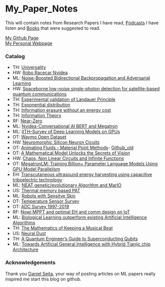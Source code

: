 # My_Paper_Notes
This will contain notes from Research Papers I have read, [Podcasts][4] I have listen and [Books][3] that were suggested to read.

[My Github Page][1] </br>
[My Personal Webpage][2]


### Catalog
- TH: [Universality](Theory/Universality.md)
- HW: [Robo Racecar Nvidea](Hardware/Robo_Racecar.md)
- ML: [Noise-Boosted Bidirectional Backpropagation and Adversarial Learning](ML/BartKosko_BBPSR.md)
- HW: [Spaceborne low-noise single-photon detection for satellite-based quantum communications](Hardware/SpaceQComm.md)
- TH: [Experimental validation of Landauer Principle](Theory/snider_fundlimexp.md)
- TH: [Exponential distribution](Theory/exp_dist.md)
- TH: [Information erasure without an energy cost](Theory/erase_no_cost.md)
- TH: [Information Theory](Theory/Info_Th.md)
- RF: [Near-Zero](RF/Near_Zero.md)
- ML: [Nvidea-Conversational AI BERT and Megatron](https://www.youtube.com/watch?v=Wxi_fbQxCM0)
- ML: [IITH-Survey of Deep Learning Models on GPUs](https://hgpu.org/?p=18689)
- OT: [Waymo Open Dataset](https://waymo.com/open)
- HW: [Neuromorphic Silicon Neuron Cicuits](Hardware/Neuromorphic_Survey.md)
- OT: [Animating Fluids - Material Point Methods](https://www.youtube.com/watch?v=CSQPD3oyvD8)- [Github_old](https://github.com/sriharshakondapalli/taichi_mpm)
- OT: [A Mathematical Model Unlocks the Secrets of Vision](https://www.quantamagazine.org/a-mathematical-model-unlocks-the-secrets-of-vision-20190821/)
- HW: [Chaos, Non Linear Circuits and Infinite Functions](Hardware/Non_Linear_Compute_Ditto.md)
- OT: [MegatronLM: Training Billion+ Parameter Language Models Using GPU Model Parallelism](https://nv-adlr.github.io/MegatronLM)
- EH: [Transcutaneous ultrasound energy harvesting using capacitive triboelectric technology](Ultrasound/EH_Capacitive_Triboelectric.md)
- ML: [NEAT genetic/evolutionary Algorithm and MarIO](ML/NEAT_MarIO.md)
- US: [Thermal memory based PAT](Ultrasound/Thermal_memory_PAT.md)
- ML: [Robots with Sensitve Skin](ML/sensitive_skin.md)
- OT: [Temperature Sensor Survey](https://ei.ewi.tudelft.nl/docs/TSensor_survey.xls)
- OT: [ADC Survey 1997-2019](https://web.stanford.edu/~murmann/adcsurvey.html)
- RF: [Nowi MPPT and optimal EH and comm design on IoT](RF/Nowi_MPPT.md)
- ML: [Biological Learning outperform existing Artificial Intelligence Algorithms](ML/Biological_Learning.md)
- TH: [The Mathematics of Keeping a Musical Beat](Theory/Math_keeping_Musical_beat.md)
- US: [Neural Dust](Ultrasound/Neural_Dust.md)
- TH: [A Quantum Engineer’s Guide to Superconducting Qubits](Theory/Quantum_Computing_Review.md)
- ML: [Towards Artificial General Intelligence with Hybrid Tianjic chip Architecture](ML/AGI_Tianjic_Chip.md)

[1]:https://sriharshakondapalli.github.io/
[2]:https://sites.google.com/view/sriharshakondapalli
[3]:Books_To_Do.md
[4]:Podcasts.md

### Acknowledgements 

Thank you [Daniel Seita](https://github.com/DanielTakeshi), your way of posting articles on ML papers really inspired me start this blog on github.
